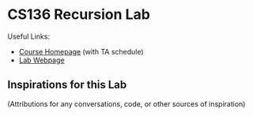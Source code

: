 # CS136 Recursion Lab

Useful Links:
 * [Course Homepage](https://williams-cs.github.io/cs136s22-www/index.html) (with TA schedule)
 * [Lab Webpage](https://williams-cs.github.io/cs136-s22-www/assets/labs/lab3/recursion.html)

## Inspirations for this Lab

(Attributions for any conversations, code, or other sources of inspiration)
